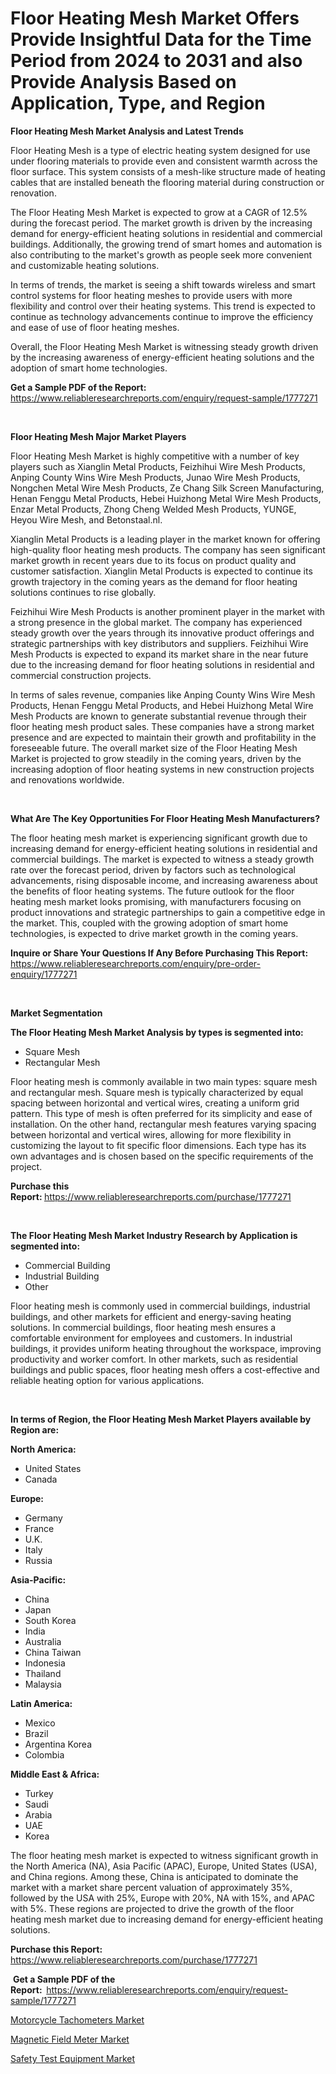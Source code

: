 <p><h1>Floor Heating Mesh Market Offers Provide Insightful Data for the Time Period from 2024 to 2031 and also Provide Analysis Based on Application, Type, and Region</h1></p><p><strong>Floor Heating Mesh Market Analysis and Latest Trends</strong></p>
<p><p>Floor Heating Mesh is a type of electric heating system designed for use under flooring materials to provide even and consistent warmth across the floor surface. This system consists of a mesh-like structure made of heating cables that are installed beneath the flooring material during construction or renovation. </p><p>The Floor Heating Mesh Market is expected to grow at a CAGR of 12.5% during the forecast period. The market growth is driven by the increasing demand for energy-efficient heating solutions in residential and commercial buildings. Additionally, the growing trend of smart homes and automation is also contributing to the market's growth as people seek more convenient and customizable heating solutions.</p><p>In terms of trends, the market is seeing a shift towards wireless and smart control systems for floor heating meshes to provide users with more flexibility and control over their heating systems. This trend is expected to continue as technology advancements continue to improve the efficiency and ease of use of floor heating meshes.</p><p>Overall, the Floor Heating Mesh Market is witnessing steady growth driven by the increasing awareness of energy-efficient heating solutions and the adoption of smart home technologies.</p></p>
<p><strong>Get a Sample PDF of the Report:&nbsp;</strong> <a href="https://www.reliableresearchreports.com/enquiry/request-sample/1777271">https://www.reliableresearchreports.com/enquiry/request-sample/1777271</a></p>
<p>&nbsp;</p>
<p><strong>Floor Heating Mesh Major Market Players</strong></p>
<p><p>Floor Heating Mesh Market is highly competitive with a number of key players such as Xianglin Metal Products, Feizhihui Wire Mesh Products, Anping County Wins Wire Mesh Products, Junao Wire Mesh Products, Nongchen Metal Wire Mesh Products, Ze Chang Silk Screen Manufacturing, Henan Fenggu Metal Products, Hebei Huizhong Metal Wire Mesh Products, Enzar Metal Products, Zhong Cheng Welded Mesh Products, YUNGE, Heyou Wire Mesh, and Betonstaal.nl.</p><p>Xianglin Metal Products is a leading player in the market known for offering high-quality floor heating mesh products. The company has seen significant market growth in recent years due to its focus on product quality and customer satisfaction. Xianglin Metal Products is expected to continue its growth trajectory in the coming years as the demand for floor heating solutions continues to rise globally.</p><p>Feizhihui Wire Mesh Products is another prominent player in the market with a strong presence in the global market. The company has experienced steady growth over the years through its innovative product offerings and strategic partnerships with key distributors and suppliers. Feizhihui Wire Mesh Products is expected to expand its market share in the near future due to the increasing demand for floor heating solutions in residential and commercial construction projects.</p><p>In terms of sales revenue, companies like Anping County Wins Wire Mesh Products, Henan Fenggu Metal Products, and Hebei Huizhong Metal Wire Mesh Products are known to generate substantial revenue through their floor heating mesh product sales. These companies have a strong market presence and are expected to maintain their growth and profitability in the foreseeable future. The overall market size of the Floor Heating Mesh Market is projected to grow steadily in the coming years, driven by the increasing adoption of floor heating systems in new construction projects and renovations worldwide.</p></p>
<p>&nbsp;</p>
<p><strong>What Are The Key Opportunities For Floor Heating Mesh Manufacturers?</strong></p>
<p><p>The floor heating mesh market is experiencing significant growth due to increasing demand for energy-efficient heating solutions in residential and commercial buildings. The market is expected to witness a steady growth rate over the forecast period, driven by factors such as technological advancements, rising disposable income, and increasing awareness about the benefits of floor heating systems. The future outlook for the floor heating mesh market looks promising, with manufacturers focusing on product innovations and strategic partnerships to gain a competitive edge in the market. This, coupled with the growing adoption of smart home technologies, is expected to drive market growth in the coming years.</p></p>
<p><strong>Inquire or Share Your Questions If Any Before Purchasing This Report:</strong> <a href="https://www.reliableresearchreports.com/enquiry/pre-order-enquiry/1777271">https://www.reliableresearchreports.com/enquiry/pre-order-enquiry/1777271</a></p>
<p>&nbsp;</p>
<p><strong>Market Segmentation</strong></p>
<p><strong>The Floor Heating Mesh Market Analysis by types is segmented into:</strong></p>
<p><ul><li>Square Mesh</li><li>Rectangular Mesh</li></ul></p>
<p><p>Floor heating mesh is commonly available in two main types: square mesh and rectangular mesh. Square mesh is typically characterized by equal spacing between horizontal and vertical wires, creating a uniform grid pattern. This type of mesh is often preferred for its simplicity and ease of installation. On the other hand, rectangular mesh features varying spacing between horizontal and vertical wires, allowing for more flexibility in customizing the layout to fit specific floor dimensions. Each type has its own advantages and is chosen based on the specific requirements of the project.</p></p>
<p><strong>Purchase this Report:&nbsp;</strong><a href="https://www.reliableresearchreports.com/purchase/1777271">https://www.reliableresearchreports.com/purchase/1777271</a></p>
<p>&nbsp;</p>
<p><strong>The Floor Heating Mesh Market Industry Research by Application is segmented into:</strong></p>
<p><ul><li>Commercial Building</li><li>Industrial Building</li><li>Other</li></ul></p>
<p><p>Floor heating mesh is commonly used in commercial buildings, industrial buildings, and other markets for efficient and energy-saving heating solutions. In commercial buildings, floor heating mesh ensures a comfortable environment for employees and customers. In industrial buildings, it provides uniform heating throughout the workspace, improving productivity and worker comfort. In other markets, such as residential buildings and public spaces, floor heating mesh offers a cost-effective and reliable heating option for various applications.</p></p>
<p>&nbsp;</p>
<p><strong>In terms of Region, the Floor Heating Mesh Market Players available by Region are:</strong></p>
<p>
    <p> <strong> North America: </strong>
        <ul>
            <li>United States</li>
            <li>Canada</li>
        </ul>
        </p> 
    <p> <strong> Europe: </strong>
        <ul>
            <li>Germany</li>
            <li>France</li>
            <li>U.K.</li>
            <li>Italy</li>
            <li>Russia</li>
        </ul>
        </p> 
    <p> <strong> Asia-Pacific: </strong>
        <ul>
            <li>China</li>
            <li>Japan</li>
            <li>South Korea</li>
            <li>India</li>
            <li>Australia</li>
            <li>China Taiwan</li>
            <li>Indonesia</li>
            <li>Thailand</li>
            <li>Malaysia</li>
        </ul>
        </p> 
    <p> <strong> Latin America: </strong>
        <ul>
            <li>Mexico</li>
            <li>Brazil</li>
            <li>Argentina Korea</li>
            <li>Colombia</li>
        </ul>
        </p> 
    <p> <strong> Middle East & Africa: </strong>
        <ul>
            <li>Turkey</li>
            <li>Saudi</li>
            <li>Arabia</li>
            <li>UAE</li>
            <li>Korea</li>
        </ul>
    </p>
    </p>
<p><p>The floor heating mesh market is expected to witness significant growth in the North America (NA), Asia Pacific (APAC), Europe, United States (USA), and China regions. Among these, China is anticipated to dominate the market with a market share percent valuation of approximately 35%, followed by the USA with 25%, Europe with 20%, NA with 15%, and APAC with 5%. These regions are projected to drive the growth of the floor heating mesh market due to increasing demand for energy-efficient heating solutions.</p></p>
<p><strong>Purchase this Report: </strong><a href="https://www.reliableresearchreports.com/purchase/1777271">https://www.reliableresearchreports.com/purchase/1777271</a></p>
<p>&nbsp;<strong>Get a Sample PDF of the Report:&nbsp;&nbsp;</strong><a href="https://www.reliableresearchreports.com/enquiry/request-sample/1777271">https://www.reliableresearchreports.com/enquiry/request-sample/1777271</a></p>
<p><strong></strong></p>
<p><p><a href="https://view.publitas.com/reportprime-1/motorcycle-tachometers-market-size-focuses-on-market-dynamics-in-depth-analysis-and-future-projections-of-its-market-forecasted-for-period-from-2023-to-2030/">Motorcycle Tachometers Market</a></p><p><a href="https://view.publitas.com/reportprime-1/magnetic-field-meter-market-analysis-and-market-size-global-industry-overview-market-segmentation-and-forecast-2023-to-2030/">Magnetic Field Meter Market</a></p><p><a href="https://view.publitas.com/reportprime-1/safety-test-equipment-market-growth-market-trends-covid-19-impact-and-forecasts-for-period-from-2023-2030/">Safety Test Equipment Market</a></p></p>